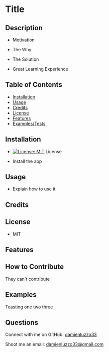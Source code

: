 # Title

## Description

- Motivation

- The Why

- The Solution

- Great Learning Experience

## Table of Contents

- [Installation](#installation)
- [Usage](#usage)
- [Credits](#credits)
- [License](#license)
- [Features](#features)
- [Examples/Tests](#examples)

## Installation

- [![License: MIT](https://img.shields.io/badge/License-MIT-yellow.svg)](https://opensource.org/licenses/MIT) License

- Install the app

## Usage

- Explain how to use it



## Credits







## License

+ MIT

## Features



## How to Contribute

They can't contribute

## Examples

Teasting one two three

## Questions

Connect with me on GitHub: [damienluzzo33](https://www.github.com/damienluzzo33)

Shoot me an email: [damienluzzo33@gmail.com](mailto:damienluzzo33@gmail.com)
